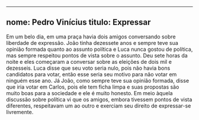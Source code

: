 
---

nome: Pedro Vinícius
titulo: Expressar
---

Em um belo dia, em uma praça havia dois amigos conversando sobre liberdade de expressão. João tinha dezessete anos e sempre teve sua opinião formada quanto ao assunto política e Luca nunca gostou de política, mas sempre respeitou pontos de vista sobre o assunto.
Deu sete horas da noite e eles começaram a conversar sobre as eleições de dois mil e dezesseis.
Luca disse que seu voto seria nulo, pois não havia bons candidatos para votar, então esse seria seu motivo para não votar em ninguém esse ano.
Já João, como sempre teve sua opinião formada, disse que iria votar em Carlos, pois ele tem ficha limpa e suas propostas são muito boas para a sociedade e ele é muito honesto.
Em meio àquela discussão sobre política vi que os amigos, embora tivessem pontos de vista diferentes, respeitavam um ao outro e exerciam seu direito de expressar-se livremente. 
